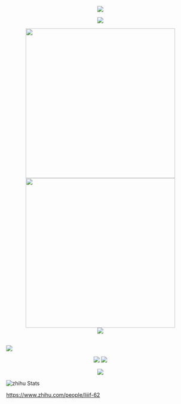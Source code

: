 
<!-- https://github.com/kyechan99/capsule-render -->
<p align="center">
<img src="https://capsule-render.vercel.app/api?type=waving&color=timeGradient&height=300&&section=header&text=HI%20THERE!&fontSize=90&fontAlign=50&fontAlignY=30&desc=I%20am%20LiaoYFBH!&descAlign=50&descSize=30&descAlignY=60&animation=twinkling">
</p>

<!-- https://github.com/DenverCoder1/readme-typing-svg -->
<p align="center">
<img src="https://readme-typing-svg.demolab.com?font=Orbitron&size=25&pause=1000&center=true&vCenter=true&random=false&width=600&lines=Welcome+to+my+GitHub+profile+page!;I+am+super+obsessed+with+programming!" />
</p>
<p align="center">
<img align="center" width="400" src="https://github-readme-stats-phi-rosy-10.vercel.app/api?username=LiaoYFBH&theme=transparent&include_all_commits=true&show_icons=true&hide_border=true" />
<img align="center" width="400" src="https://streak-stats.demolab.com?user=LiaoYFBH&theme=transparent&date_format=%5BY.%5Dn.j&hide_border=true" />
<br/>
<img align="center" src="https://github-readme-stats-phi-rosy-10.vercel.app/api/top-langs/?username=LiaoYFBH&theme=transparent&hide_border=true&layout=donut-vertical&langs_count=6&count_private=true" />
</p>

<br/>
<img align="center" src="https://skillicons.dev/icons?i=py,c,cpp,cs,java,html,css,js,ts,md,matlab&theme=light" />
</p>

<!-- https://github.com/badges/shields -->
<p align="center">
<a href="https://github.com/LiaoYFBH"><img src="https://img.shields.io/badge/GitHub-LiaoYFBH-blue?logo=github" /></a>
<!-- https://github.com/antonkomarev/github-profile-views-counter -->
<img src="https://komarev.com/ghpvc/?username=LiaoYFBH&abbreviated=true&color=yellow" />
</p>

<!-- https://github.com/kyechan99/capsule-render -->
<p align="center">
<img src="https://capsule-render.vercel.app/api?type=waving&color=timeGradient&height=300&&section=footer&text=THE%20END!&fontSize=90&fontAlign=50&fontAlignY=70&desc=Hope%20your%20program%20is%20bug-free!&descAlign=50&descSize=30&descAlignY=40&animation=twinkling">
</p>

<img src="https://stats.justsong.cn/api/zhihu?username=liiif-62&theme=dark" alt="zhihu Stats" />


https://www.zhihu.com/people/liiif-62